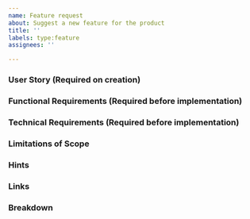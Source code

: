 ```yaml
---
name: Feature request
about: Suggest a new feature for the product
title: ''
labels: type:feature
assignees: ''

---
```


### User Story (Required on creation)
    
### Functional Requirements (Required before implementation)
 
### Technical Requirements (Required before implementation)
    
### Limitations of Scope
    
### Hints

### Links

<!--
- https://jira.camunda.com/browse/CAM-12398
-->

### Breakdown

<!--
- [ ] #123
- [ ] Step X
-->